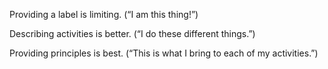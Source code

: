 Providing a label is limiting. (“I am this thing!”)

Describing activities is better. (“I do these different things.”)

Providing principles is best. (“This is what I bring to each of my activities.”)